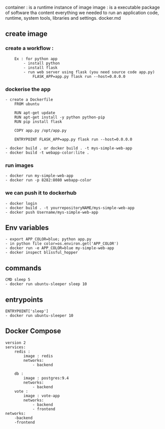 container : is a runtime instance of image
image : is a executable package of software tha content everything we needed to run an application code, 
runtime, system tools, libraries and settings.
docker.md

## create image 
### create a workflow : 
		Ex : for python app
			- install python
			- install flask
			- run web server using flask (you need source code app.py)
				FLASK_APP=app.py flask run --host=0.0.0.0
### dockerise the app
	- create a Dockerfile
		FROM ubuntu

		RUN apt-get update
		RUN apt-get install -y python python-pip
		RUN pip install flask

		COPY app.py /opt/app.py

		ENTRYPOINT FLASK_APP=app.py flask run --host=0.0.0.0

	- docker build . or docker build . -t mys-simple-web-app
    - docker build -t webapp-color:lite .

### run images
	- docker run my-simple-web-app
    - docker run -p 8282:8080 webapp-color
### we can push it to dockerhub
	- docker login
	- docker build . -t yourrepositoryNAME/mys-simple-web-app
	- docker push Username/mys-simple-web-app

## Env variables
	
	- export APP_COLOR=blue; python app.py
	- in python file color=os.environ.get('APP_COLOR')
	- docker run -e APP_COLOR=blue my-simple-web-app
	- docker inspect blissful_hopper

## commands
	CMD sleep 5
	- docker run ubuntu-sleeper sleep 10

## entrypoints
	ENTRYPOINT['sleep']
	- docker run ubuntu-sleeper 10

## Docker Compose
	version 2
	services:
		redis :
			image : redis
			networks: 
				- backend

		db :
			image : postgres:9.4
			networks: 
				- backend
		vote :
			image : vote-app
			networks: 
				- backend
				- frontend
	networks:
		-backend
		-frontend



